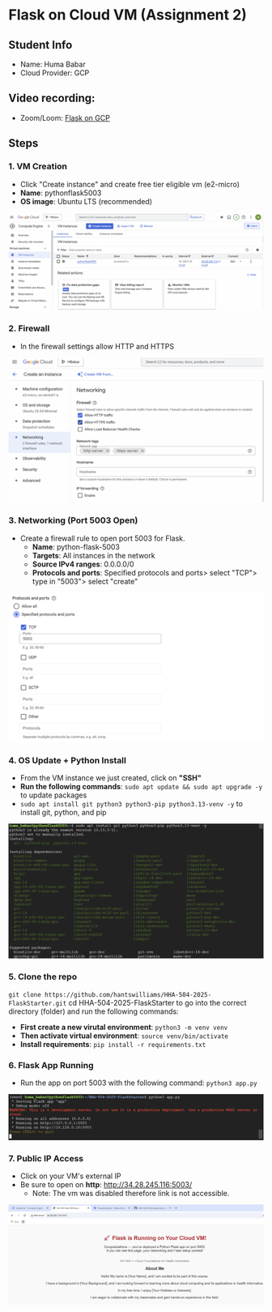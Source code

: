 # Flask on Cloud VM (Assignment 2)

## Student Info
- Name:  Huma Babar
- Cloud Provider: GCP

## Video recording: 
- Zoom/Loom: [Flask on GCP](https://drive.google.com/file/d/1z4wg_7Bw6ouj-tk-c1jjwOp5dDXyGdIQ/view?usp=sharing)

## Steps
### 1. VM Creation
- Click "Create instance" and create free tier eligible vm (e2-micro)
- **Name**: pythonflask5003
- **OS image**: Ubuntu LTS (recommended)

![vm creation](screenshots/createvm.png)

### 2. Firewall
- In the firewall settings allow HTTP and HTTPS 

![firewall](screenshots/firewall.png)

### 3. Networking (Port 5003 Open)
- Create a firewall rule to open port 5003 for Flask.
    - **Name**: python-flask-5003
    - **Targets**: All instances in the network
    - **Source IPv4 ranges**: 0.0.0.0/0
    - **Protocols and ports**: Specified protocols and ports> select "TCP"> type in "5003"> select "create"

![networking](screenshots/port5003.png)

### 4. OS Update + Python Install
- From the VM instance we just created, click on **"SSH"**
- **Run the following commands**: `sudo apt update && sudo apt upgrade -y` to update packages
- `sudo apt install git python3 python3-pip python3.13-venv -y` to install git, python, and pip

![installpython](screenshots/installpython.png)

### 5. Clone the repo
`git clone https://github.com/hantswilliams/HHA-504-2025-FlaskStarter.git` 
cd HHA-504-2025-FlaskStarter to go into the correct directory (folder)
and run the following commands: 
- **First create a new virutal environment**: `python3 -m venv venv`
- **Then activate virtual environment**: `source venv/bin/activate`
- **Install requirements**: `pip install -r requirements.txt` 

### 6. Flask App Running
- Run the app on port 5003 with the following command: `python3 app.py` 

![flask](screenshots/runflaskonport.png)

### 7. Public IP Access
- Click on your VM's external IP 
- Be sure to open on **http**: http://34.28.245.116:5003/
    - Note: The vm was disabled therefore link is not accessible.  

![page loading](screenshots/flaskruns.png)